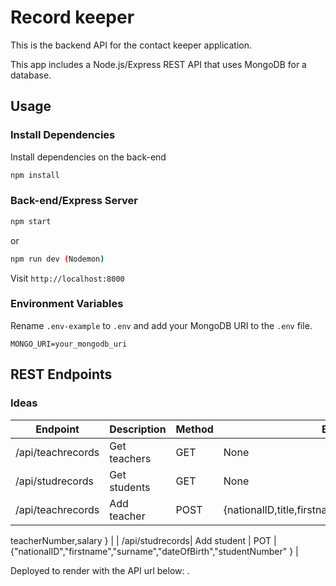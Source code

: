 # Record keeper

This is the backend API for the contact keeper application. 

This app includes a Node.js/Express REST API that uses MongoDB for a database. 



## Usage

### Install Dependencies

Install dependencies on the back-end

```bash
npm install

```

### Back-end/Express Server

```bash
npm start
```

or

```bash
npm run dev (Nodemon)
```

Visit `http://localhost:8000`





### Environment Variables

Rename `.env-example` to `.env` and add your MongoDB URI to the `.env` file.

```
MONGO_URI=your_mongodb_uri
```

## REST Endpoints

### Ideas

| Endpoint       | Description    | Method | Body                    |
| -------------- | -------------- | ------ | ----------------------- |
| /api/teachrecords     | Get teachers  | GET    | None                    |
| /api/studrecords | Get students | GET    | None                    |
| /api/teachrecords     | Add teacher       | POST   | {nationalID,title,firstname,surname,dateOfBirth,
teacherNumber,salary
} |
| /api/studrecords| Add student    | POT    | {"nationalID","firstname","surname","dateOfBirth","studentNumber"
} |


Deployed to render with the API url below:
.
